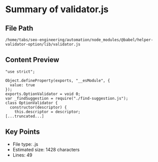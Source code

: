 # Summary of validator.js
  
## File Path
`/home/tabs/seo-engineering/automation/node_modules/@babel/helper-validator-option/lib/validator.js`

## Content Preview
```
"use strict";

Object.defineProperty(exports, "__esModule", {
  value: true
});
exports.OptionValidator = void 0;
var _findSuggestion = require("./find-suggestion.js");
class OptionValidator {
  constructor(descriptor) {
    this.descriptor = descriptor;
[...truncated...]
```

## Key Points
- File type: .js
- Estimated size: 1428 characters
- Lines: 49
